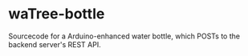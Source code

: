 # waTree-bottle
Sourcecode for a Arduino-enhanced water bottle, which POSTs to the backend server's REST API.

